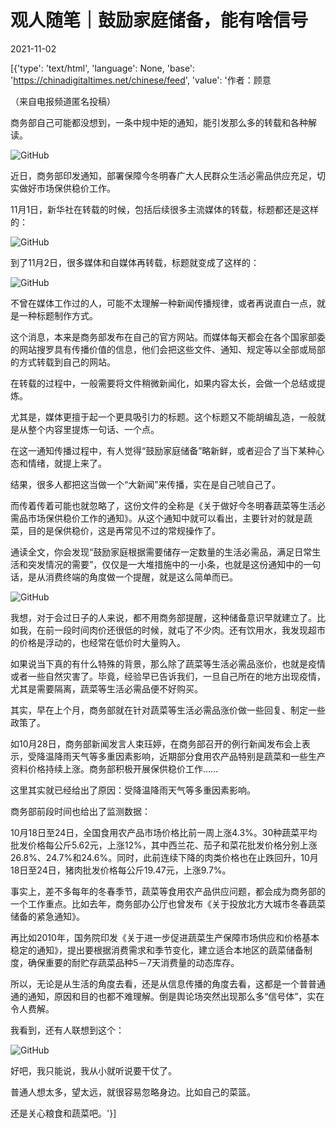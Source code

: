 # 观人随笔｜鼓励家庭储备，能有啥信号

2021-11-02

[{'type': 'text/html', 'language': None, 'base': 'https://chinadigitaltimes.net/chinese/feed', 'value': '作者：顾意

（来自电报频道匿名投稿）

商务部自己可能都没想到，一条中规中矩的通知，能引发那么多的转载和各种解读。

![GitHub](https://chinadigitaltimes.net/chinese/files/2021/11/post-672754-6180e0f3ee5e1.png)

近日，商务部印发通知，部署保障今冬明春广大人民群众生活必需品供应充足，切实做好市场保供稳价工作。

11月1日，新华社在转载的时候，包括后续很多主流媒体的转载，标题都还是这样的：

![GitHub](https://chinadigitaltimes.net/chinese/files/2021/11/post-672754-6180e0f402aca.png)

到了11月2日，很多媒体和自媒体再转载，标题就变成了这样的：

![GitHub](https://chinadigitaltimes.net/chinese/files/2021/11/post-672754-6180e0f40d695.png)

不曾在媒体工作过的人，可能不太理解一种新闻传播规律，或者再说直白一点，就是一种标题制作方式。

这个消息，本来是商务部发布在自己的官方网站。而媒体每天都会在各个国家部委的网站搜罗具有传播价值的信息，他们会把这些文件、通知、规定等以全部或局部的方式转载到自己的网站。

在转载的过程中，一般需要将文件稍微新闻化，如果内容太长，会做一个总结或提炼。

尤其是，媒体更擅于起一个更具吸引力的标题。这个标题又不能胡编乱造，一般就是从整个内容里提炼一句话、一个点。

在这一通知传播过程中，有人觉得“鼓励家庭储备”略新鲜，或者迎合了当下某种心态和情绪，就提上来了。

结果，很多人都把这当做一个“大新闻”来传播，实在是自己唬自己了。

而传着传着可能也就忽略了，这份文件的全称是《关于做好今冬明春蔬菜等生活必需品市场保供稳价工作的通知》。从这个通知中就可以看出，主要针对的就是蔬菜，目的是保供稳价，这是再常见不过的常规操作了。

通读全文，你会发现“鼓励家庭根据需要储存一定数量的生活必需品，满足日常生活和突发情况的需要”，仅仅是一大堆措施中的一小条，也就是这份通知中的一句话，是从消费终端的角度做一个提醒，就是这么简单而已。

![GitHub](https://chinadigitaltimes.net/chinese/files/2021/11/post-672754-6180e0f420def.png)

我想，对于会过日子的人来说，都不用商务部提醒，这种储备意识早就建立了。比如我，在前一段时间肉价还很低的时候，就屯了不少肉。还有饮用水，我发现超市的价格是浮动的，也经常在低价时大量购入。

如果说当下真的有什么特殊的背景，那么除了蔬菜等生活必需品涨价，也就是疫情或者一些自然灾害了。毕竟，经验早已告诉我们，一旦自己所在的地方出现疫情，尤其是需要隔离，蔬菜等生活必需品便不好购买。

其实，早在上个月，商务部就在针对蔬菜等生活必需品涨价做一些回复、制定一些政策了。

如10月28日，商务部新闻发言人束珏婷，在商务部召开的例行新闻发布会上表示，受降温降雨天气等多重因素影响，近期部分食用农产品特别是蔬菜和一些生产资料价格持续上涨。商务部积极开展保供稳价工作……

这里其实就已经给出了原因：受降温降雨天气等多重因素影响。

商务部前段时间也给出了监测数据：

10月18日至24日，全国食用农产品市场价格比前一周上涨4.3%。30种蔬菜平均批发价格每公斤5.62元，上涨12%，其中西兰花、茄子和菜花批发价格分别上涨26.8%、24.7%和24.6%。同时，此前连续下降的肉类价格也在止跌回升，10月18日至24日，猪肉批发价格每公斤19.47元，上涨9.7%。

事实上，差不多每年的冬春季节，蔬菜等食用农产品供应问题，都会成为商务部的一个工作重点。比如去年，商务部办公厅也曾发布《关于投放北方大城市冬春蔬菜储备的紧急通知》。

再比如2010年，国务院印发《关于进一步促进蔬菜生产保障市场供应和价格基本稳定的通知》，提出要根据消费需求和季节变化，建立适合本地区的蔬菜储备制度，确保重要的耐贮存蔬菜品种5－7天消费量的动态库存。

所以，无论是从生活的角度去看，还是从信息传播的角度去看，这都是一个普普通通的通知，原因和目的也都不难理解。倒是舆论场突然出现那么多“信号体”，实在令人费解。

我看到，还有人联想到这个：

![GitHub](https://chinadigitaltimes.net/chinese/files/2021/11/post-672754-6180e0f42cf86.)

好吧，我只能说，我从小就听说要干仗了。

普通人想太多，望太远，就很容易忽略身边。比如自己的菜篮。

还是关心粮食和蔬菜吧。'}]